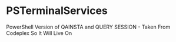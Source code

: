 # PSTerminalServices
PowerShell Version of QAINSTA and QUERY SESSION - Taken From Codeplex So It Will Live On

